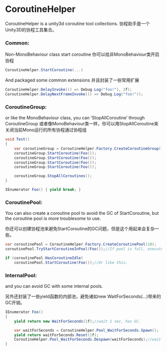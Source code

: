 # CoroutineHelper

CoroutineHelper is a unity3d coroutine tool collections.
协程助手是一个Unity3D的协程工具集合。


### Common:
Non-MonoBehaviour class start coroutine
  你可以给非MonoBehaviour类开启协程
```C#
CoroutineHelper.StartCoroutine(...)
```

And packaged some common extensions
  并且封装了一些常用扩展
```C#
CoroutineHelper.DelayInvoke(() => Debug.Log("foo!"), 2f);
CoroutineHelper.DelayNextFrameInvoke(() => Debug.Log("foo!"));
```

### CoroutineGroup:
or like the MonoBehaviour class, you can ‘StopAllCoroutine’ through CoroutineGroup
  或者像MonoBehaviour类一样，你可以用StopAllCoroutine来关闭当前Mono运行的所有协程通过协程组
```C#
void Test()
{
    var coroutineGroup = CoroutineHelper.Factory.CreateCoroutineGroup();
    coroutineGroup.StartCoroutine(Foo());
    coroutineGroup.StartCoroutine(Foo());
    coroutineGroup.StartCoroutine(Foo());
    coroutineGroup.StartCoroutine(Foo());

    coroutineGroup.StopAllCoroutines();
}

IEnumerator Foo() { yield break; }
```

### CoroutinePool:
You can also create a coroutine pool to avoid the GC of StartCoroutine,
but the coroutine pool is more troublesome to use.

  你还可以创建协程池来避免StartCoroutine的GC问题，但是这个用起来会复杂一些。

```C#
var coroutinePool = CoroutineHelper.Factory.CreateCoroutinePool(10);
coroutinePool.TryStartCoroutineInPool(Foo());//If pool is full, execute it immediately with StartCoroutine.

if (coroutinePool.HasCoroutineIdle)
    coroutinePool.StartCoroutine(Foo());//Or like this.
```

### InternalPool:
and you can avoid GC with some internal pools.

另外还封装了一些yield函数的内部池，避免诸如new WaitForSeconds(...)带来的GC开销。

```C#
IEnumerator Foo()
{
    yield return new WaitForSeconds(1f);//wait 1 sec, has GC.

    var waitForSeconds = CoroutineHelper.Pool_WaitForSeconds.Spawn();
    yield return waitForSeconds.Reset(1f);
    CoroutineHelper.Pool_WaitForSeconds.Despawn(waitForSeconds);//wait 1 sec with CoroutineHelper, no GC.
}
```
